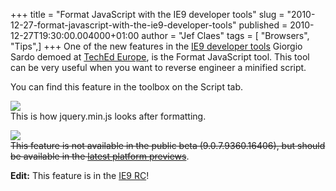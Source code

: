 +++
title = "Format JavaScript with the IE9 developer tools"
slug = "2010-12-27-format-javascript-with-the-ie9-developer-tools"
published = 2010-12-27T19:30:00.004000+01:00
author = "Jef Claes"
tags = [ "Browsers", "Tips",]
+++
One of the new features in the [IE9 developer
tools](http://msdn.microsoft.com/en-us/ie/aa740478) Giorgio Sardo demoed
at [TechEd
Europe](http://jclaes.blogspot.com/2010/11/teched-europe-2010-day-3.html),
is the Format JavaScript tool. This tool can be very useful when you
want to reverse engineer a minified script.  
  
You can find this feature in the toolbox on the Script tab.  
  
[![](/post/images/thumbnails/2010-12-27-format-javascript-with-the-ie9-developer-tools-format.png)](/post/images/2010-12-27-format-javascript-with-the-ie9-developer-tools-format.png)  
This is how jquery.min.js looks after formatting.  
  
[![](/post/images/thumbnails/2010-12-27-format-javascript-with-the-ie9-developer-tools-jquery.PNG)](/post/images/2010-12-27-format-javascript-with-the-ie9-developer-tools-jquery.PNG)  
<s>This feature is not available in the public beta (9.0.7.9360.16406),
but should be available in the [latest platform
previews](http://ie.microsoft.com/testdrive/info/downloads/Default.html)</s>.  
  
<span style="font-weight:bold;">Edit:</span> This feature is in the [IE9
RC](http://windows.microsoft.com/ie9)!
